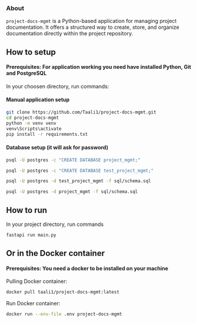 ### About
`project-docs-mgmt` is a Python-based application for managing project documentation. It offers a structured way to create, store, and organize documentation directly within the project repository.


## How to setup
#### Prerequisites: For application working you need have installed Python, Git and PostgreSQL

In your choosen directory, run commands:

#### Manual application setup
```bash
git clone https://github.com/Taali1/project-docs-mgmt.git
cd project-docs-mgmt
python -m venv venv
venv\Scripts\activate
pip install -r requirements.txt
```

#### Database setup (it will ask for password)
```bash
psql -U postgres -c "CREATE DATABASE project_mgmt;"
```
```bash
psql -U postgres -c "CREATE DATABASE test_project_mgmt;"
```
```bash
psql -U postgres -d test_project_mgmt -f sql/schema.sql
```
```bash
psql -U postgres -d project_mgmt -f sql/schema.sql
```


## How to run
In your project directory, run commands
```bash
fastapi run main.py
```

## Or in the Docker container
#### Prerequisites: You need a docker to be installed on your machine
Pulling Docker container:
```bash
docker pull taali1/project-docs-mgmt:latest
```
Run Docker container:
```bash
docker run --env-file .env project-docs-mgmt
```
